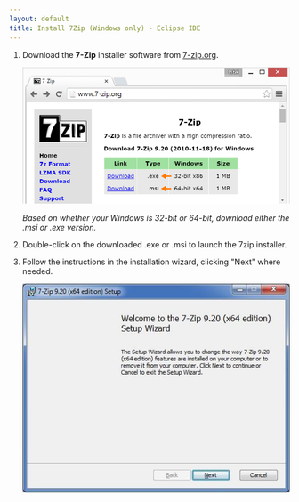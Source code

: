 ```yaml
---
layout: default
title: Install 7Zip (Windows only) - Eclipse IDE
---
```


1. Download the **7-Zip** installer software from [7-zip.org](http://www.7-zip.org).

    ![7-zip.org download page](images/7zip-download.png)
    
    *Based on whether your Windows is 32-bit or 64-bit, download either the .msi or .exe version.*

2. Double-click on the downloaded .exe or .msi to launch the 7zip installer.

3. Follow the instructions in the installation wizard, clicking "Next" where needed.

    ![7-Zip insall wizard](images/7zip-installer_wizard.jpg)
